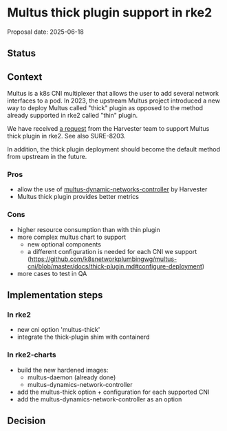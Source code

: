 # Multus thick plugin support in rke2

Proposal date: 2025-06-18

## Status

## Context

Multus is a k8s CNI multiplexer that allows the user to add several network interfaces to a pod.
In 2023, the upstream Multus project introduced a new way to deploy Multus called "thick" plugin as opposed to the method already supported in rke2 called "thin" plugin.

We have received [a request](https://github.com/harvester/harvester/issues/7042) from the Harvester team to support Multus thick plugin in rke2. 
See also SURE-8203.

In addition, the thick plugin deployment should become the default method from upstream in the future.

### Pros
- allow the use of [multus-dynamic-networks-controller](https://github.com/k8snetworkplumbingwg/multus-dynamic-networks-controller) by Harvester
- Multus thick plugin provides better metrics

### Cons
- higher resource consumption than with thin plugin
- more complex multus chart to support
    - new optional components
    - a different configuration is needed for each CNI we support (https://github.com/k8snetworkplumbingwg/multus-cni/blob/master/docs/thick-plugin.md#configure-deployment)
- more cases to test in QA

## Implementation steps
### In rke2
- new cni option 'multus-thick'
- integrate the thick-plugin shim with containerd

### In rke2-charts
- build the new hardened images:
    - multus-daemon (already done)
    - multus-dynamics-network-controller
- add the multus-thick option + configuration for each supported CNI
- add the multus-dynamics-network-controller as an option

## Decision